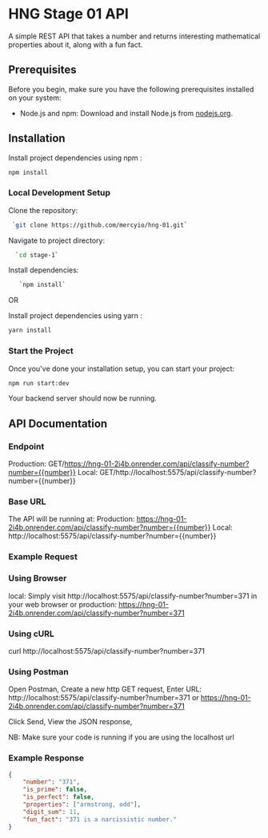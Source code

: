 # HNG Stage 01 API

A simple REST API that takes a number and returns interesting mathematical properties about it, along with a fun fact.

## Prerequisites

Before you begin, make sure you have the following prerequisites installed on your system:

- Node.js and npm: Download and install Node.js from [nodejs.org](https://nodejs.org/).

## Installation

Install project dependencies using npm :
   ```bash
   npm install
   ```

### Local Development Setup
Clone the repository: 
  ```bash
   `git clone https://github.com/mercyio/hng-01.git`
   ```


Navigate to project directory:
  ```bash
    `cd stage-1`
   ```


Install dependencies: 
 ```bash
    `npm install`
   ```
OR

Install project dependencies using yarn :
```bash
yarn install
```

### Start the Project

Once you've done your installation setup, you can start your project:

```bash 
npm run start:dev
```
Your backend server should now be running.


## API Documentation

### Endpoint
Production: GET/https://hng-01-2i4b.onrender.com/api/classify-number?number={{number}}
Local: GET/http://localhost:5575/api/classify-number?number={{number}}

### Base URL
The API will be running at:
Production: https://hng-01-2i4b.onrender.com/api/classify-number?number={{number}}
Local: http://localhost:5575/api/classify-number?number={{number}}

### Example Request 
### Using Browser
local: Simply visit http://localhost:5575/api/classify-number?number=371 in your web browser
or
production: https://hng-01-2i4b.onrender.com/api/classify-number?number=371

### Using cURL
curl http://localhost:5575/api/classify-number?number=371

### Using Postman
Open Postman,
Create a new http GET request,
Enter URL: http://localhost:5575/api/classify-number?number=371 or  https://hng-01-2i4b.onrender.com/api/classify-number?number=371

Click Send,
View the JSON response,

NB: Make sure your code is running if you are using the localhost url

### Example Response

```json
{
    "number": "371",
    "is_prime": false,
    "is_perfect": false,
    "properties": ["armstrong, odd"],
    "digit_sum": 11,
    "fun_fact": "371 is a narcissistic number."
}
